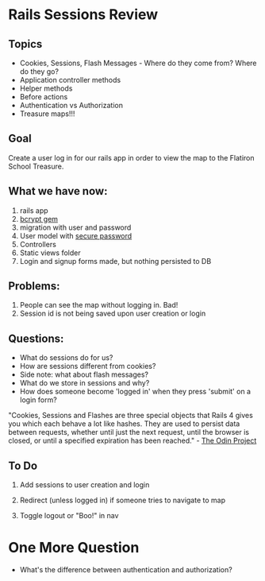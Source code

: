 # Rails Sessions Review

## Topics
  - Cookies, Sessions, Flash Messages - Where do they come from? Where do they go?
  - Application controller methods
  - Helper methods
  - Before actions
  - Authentication vs Authorization
  - Treasure maps!!!

## Goal

Create a user log in for our rails app in order to view the map to the Flatiron School Treasure.

## What we have now:
  1. rails app
  2. <a href="https://github.com/codahale/bcrypt-ruby">bcrypt gem</a>
  3. migration with user and password
  4. User model with <a href="https://apidock.com/rails/v4.0.2/ActiveModel/SecurePassword/ClassMethods/has_secure_password">secure password</a>
  5. Controllers
  6. Static views folder
  7. Login and signup forms made, but nothing persisted to DB

## Problems:
  1. People can see the map without logging in. Bad!
  2. Session id is not being saved upon user creation or login

## Questions:

  - What do sessions do for us?
  - How are sessions different from cookies?
  - Side note: what about flash messages?
  - What do we store in sessions and why?
  - How does someone become 'logged in' when they press 'submit' on a login form?

  "Cookies, Sessions and Flashes are three special objects that Rails 4 gives you which each behave a lot like hashes. They are used to persist data between requests, whether until just the next request, until the browser is closed, or until a specified expiration has been reached."
    - <a href="https://www.theodinproject.com/courses/ruby-on-rails/lessons/sessions-cookies-and-authentication">The Odin Project</a>

## To Do
  1. Add sessions to user creation and login

  2. Redirect (unless logged in) if someone tries to navigate to map

  3. Toggle logout or "Boo!" in nav

# One More Question
  - What's the difference between authentication and authorization?
